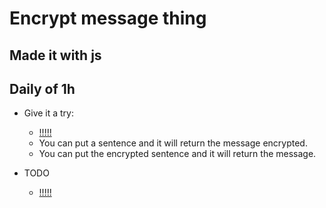 # Encrypt message thing

## Made it with js
## Daily of 1h

- Give it a try:

  - [!!!!!](https://i-hate-you.herokuapp.com/)
  - You can put a sentence and it will return the message encrypted.
  - You can put the encrypted sentence and it will return the message.
   
- TODO
  - [!!!!!](./TODO.md)
